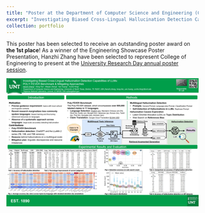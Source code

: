 ```yaml
---
title: "Poster at the Department of Computer Science and Engineering (CSE)"
excerpt: "Investigating Biased Cross-Lingual Hallucination Detection Capabilities of LLMs: POLY-FEVER Benchmark & Mitigating Approaches<br/><img src='/images/poster_cse.png'>"
collection: portfolio
---
```


This poster has been selected to receive an outstanding poster award on **the 1st place**! As a winner of the Engineering Showcase Poster Presentation, Hanzhi Zhang have been selected to represent College of Engineering to present at the [University Research Day annual poster session](https://research.unt.edu/events/research-day-2024/poster-session-2024). 



![image](<../images/POLY-FEVER-poster.png>)

